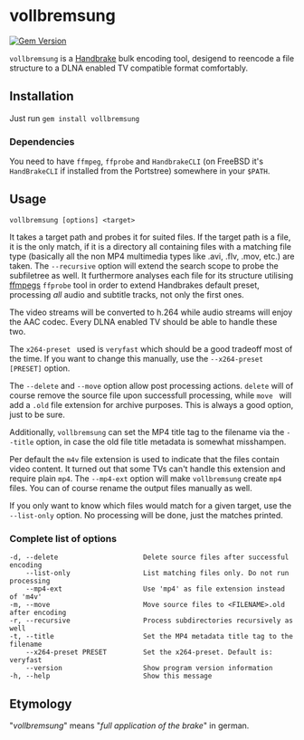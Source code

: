 # vollbremsung

[![Gem Version](https://badge.fury.io/rb/vollbremsung.svg)](http://badge.fury.io/rb/vollbremsung)

`vollbremsung` is a [Handbrake](https://handbrake.fr) bulk encoding tool, desigend to reencode a file structure to a DLNA enabled TV compatible format comfortably.

## Installation

Just run ```gem install vollbremsung```

### Dependencies

You need to have `ffmpeg`, `ffprobe` and `HandbrakeCLI` (on FreeBSD it's `HandBrakeCLI` if installed from the Portstree) somewhere in your `$PATH`.

## Usage

	vollbremsung [options] <target>
	
It takes a target path and probes it for suited files. If the target path is a file, it is the only match, if it is a directory all containing files with a matching file type (basically all the non MP4 multimedia types like .avi, .flv, .mov, etc.) are taken. The `--recursive` option will extend the search scope to probe the subfiletree as well. It furthermore analyses each file for its structure utilising [ffmpegs](https://www.ffmpeg.org) `ffprobe`  tool in order to extend Handbrakes default preset, processing *all* audio and subtitle tracks, not only the first ones.

The video streams will be converted to h.264 while audio streams will enjoy the AAC codec. Every DLNA enabled TV should be able to handle these two.

The `x264-preset ` used is `veryfast` which should be a good tradeoff most of the time. If you want to change this manually, use the `--x264-preset [PRESET]` option.

The `--delete` and `--move` option allow post processing actions. `delete` will of course remove the source file upon successfull processing, while `move ` will add a `.old` file extension for archive purposes. This is always a good option, just to be sure.

Additionally, `vollbremsung` can set the MP4 title tag to the filename via the `--title` option, in case the old file title metadata is somewhat misshampen.

Per default the `m4v` file extension is used to indicate that the files contain video content. It turned out that some TVs can't handle this extension and require plain `mp4`. The `--mp4-ext` option will make `vollbremsung` create `mp4` files. You can of course rename the output files manually as well.  

If you only want to know which files would match for a given target, use the `--list-only` option. No processing will be done, just the matches printed. 
	
### Complete list of options

    -d, --delete                     Delete source files after successful encoding
        --list-only                  List matching files only. Do not run processing
        --mp4-ext                    Use 'mp4' as file extension instead of 'm4v'
    -m, --move                       Move source files to <FILENAME>.old after encoding
    -r, --recursive                  Process subdirectories recursively as well
    -t, --title                      Set the MP4 metadata title tag to the filename
        --x264-preset PRESET         Set the x264-preset. Default is: veryfast
        --version                    Show program version information
    -h, --help                       Show this message
	
## Etymology

"*vollbremsung*" means "*full application of the brake*" in german.
